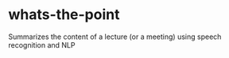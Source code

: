 # whats-the-point
Summarizes the content of a lecture (or a meeting) using speech recognition and NLP
